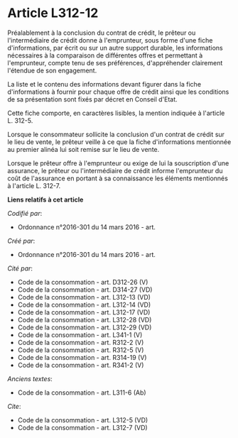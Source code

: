 # Article L312-12

Préalablement à la conclusion du contrat de crédit, le prêteur ou l'intermédiaire de crédit donne à l'emprunteur, sous forme
d'une fiche d'informations, par écrit ou sur un autre support durable, les informations nécessaires à la comparaison de
différentes offres et permettant à l'emprunteur, compte tenu de ses préférences, d'appréhender clairement l'étendue de son
engagement. 

La liste et le contenu des informations devant figurer dans la fiche d'informations à fournir pour chaque offre de crédit
ainsi que les conditions de sa présentation sont fixés par décret en Conseil d'Etat. 

Cette fiche comporte, en caractères lisibles, la mention indiquée à l'article L. 312-5. 

Lorsque le consommateur sollicite la conclusion d'un contrat de crédit sur le lieu de vente, le prêteur veille à ce que la
fiche d'informations mentionnée au premier alinéa lui soit remise sur le lieu de vente. 

Lorsque le prêteur offre à l'emprunteur ou exige de lui la souscription d'une assurance, le prêteur ou l'intermédiaire de
crédit informe l'emprunteur du coût de l'assurance en portant à sa connaissance les éléments mentionnés à l'article L. 312-7.

**Liens relatifs à cet article**

_Codifié par_:

  - Ordonnance n°2016-301 du 14 mars 2016 - art.

_Créé par_:

  - Ordonnance n°2016-301 du 14 mars 2016 - art.

_Cité par_:

  - Code de la consommation - art. D312-26 (V)
  - Code de la consommation - art. D314-27 (VD)
  - Code de la consommation - art. L312-13 (VD)
  - Code de la consommation - art. L312-14 (VD)
  - Code de la consommation - art. L312-17 (VD)
  - Code de la consommation - art. L312-28 (VD)
  - Code de la consommation - art. L312-29 (VD)
  - Code de la consommation - art. L341-1 (V)
  - Code de la consommation - art. R312-2 (V)
  - Code de la consommation - art. R312-5 (V)
  - Code de la consommation - art. R314-19 (V)
  - Code de la consommation - art. R341-2 (V)

_Anciens textes_:

  - Code de la consommation - art. L311-6 (Ab)

_Cite_:

  - Code de la consommation - art. L312-5 (VD)
  - Code de la consommation - art. L312-7 (VD)
